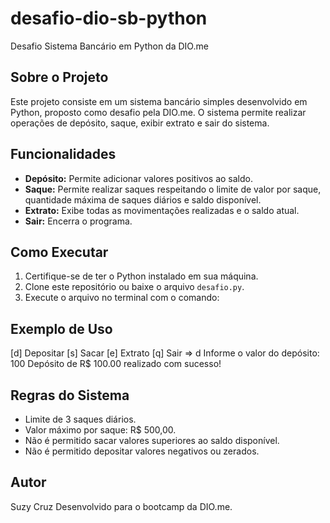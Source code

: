 # desafio-dio-sb-python
Desafio Sistema Bancário em Python da DIO.me

## Sobre o Projeto

Este projeto consiste em um sistema bancário simples desenvolvido em Python, proposto como desafio pela DIO.me. O sistema permite realizar operações de depósito, saque, exibir extrato e sair do sistema.

## Funcionalidades

- **Depósito:** Permite adicionar valores positivos ao saldo.
- **Saque:** Permite realizar saques respeitando o limite de valor por saque, quantidade máxima de saques diários e saldo disponível.
- **Extrato:** Exibe todas as movimentações realizadas e o saldo atual.
- **Sair:** Encerra o programa.

## Como Executar

1. Certifique-se de ter o Python instalado em sua máquina.
2. Clone este repositório ou baixe o arquivo `desafio.py`.
3. Execute o arquivo no terminal com o comando:

## Exemplo de Uso

[d] Depositar [s] Sacar [e] Extrato [q] Sair => d Informe o valor do depósito: 100 Depósito de R$ 100.00 realizado com sucesso!

## Regras do Sistema

- Limite de 3 saques diários.
- Valor máximo por saque: R$ 500,00.
- Não é permitido sacar valores superiores ao saldo disponível.
- Não é permitido depositar valores negativos ou zerados.

## Autor
Suzy Cruz
Desenvolvido para o bootcamp da DIO.me.